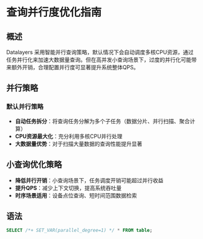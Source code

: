 # 查询并行度优化指南

## 概述
Datalayers 采用智能并行查询策略，默认情况下会自动调度多核CPU资源，通过任务并行化来加速大数据量查询。但在高并发小查询场景下，过度的并行化可能带来额外开销，合理配置并行度可显著提升系统整体QPS。

## 并行策略
### 默认并行策略
- **自动任务拆分**：将查询任务分解为多个子任务（数据分片、并行扫描、聚合计算）
- **CPU资源最大化**：充分利用多核CPU并行处理
- **大数据量优势**：对于扫描大量数据的查询性能提升显著

## 小查询优化策略
- **降低并行开销**：小查询场景下，任务调度开销可能超过并行收益
- **提升QPS**：减少上下文切换，提高系统吞吐量
- **时序场景适用**：设备点位查询、短时间范围数据检索

## 语法

```sql
SELECT /*+ SET_VAR(parallel_degree=1) */ * FROM table;
```


